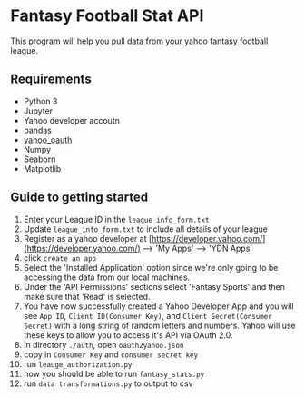 # Fantasy Football Stat API

This program will help you pull data from your yahoo fantasy football league.

## Requirements

- Python  3
- Jupyter
- Yahoo developer accoutn
- pandas
- [yahoo_oauth](https://pypi.org/project/yahoo_oauth/)
- Numpy
- Seaborn
- Matplotlib

## Guide to getting started

 1. Enter your League ID in the `league_info_form.txt`
 2. Update `league_info_form.txt` to include all details of your league
 3. Register as a yahoo developer at [https://developer.yahoo.com/](https://developer.yahoo.com/) --> 'My Apps' --> 'YDN Apps'
 4. click `create an app`
 5. Select the 'Installed Application' option since we're only going to be accessing the data from our local machines.
 6. Under the 'API Permissions' sections select 'Fantasy Sports' and then make sure that 'Read' is selected.
 7. You have now successfully created a Yahoo Developer App and you will see  `App ID`,  `Client ID(Consumer Key)`, and  `Client Secret(Consumer Secret)`  with a long string of random letters and numbers. Yahoo will use these keys to allow you to access it's API via OAuth 2.0.
 8. in directory `./auth`, open `oauth2yahoo.json`
 9. copy in `Consumer Key` and `consumer secret key` 
 10. run `leauge_authorization.py` 
 11. now you should be able to run `fantasy_stats.py`
 12.  run `data transformations.py` to output to csv
